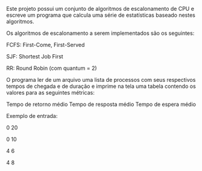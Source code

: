 Este projeto possui  um conjunto de algoritmos de escalonamento de CPU e escreve um programa que calcula uma série de estatísticas baseado nestes algoritmos.

Os algoritmos de escalonamento a serem implementados são os seguintes:

FCFS: First-Come, First-Served

SJF: Shortest Job First

RR: Round Robin (com quantum = 2)

O programa ler de um arquivo uma lista de processos com seus respectivos tempos de chegada e de duração e imprime na tela uma tabela contendo os valores para as seguintes métricas:

Tempo de retorno médio
Tempo de resposta médio
Tempo de espera médio

Exemplo de entrada:

0 20

0 10

4 6

4 8

